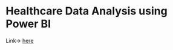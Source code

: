 # Healthcare Data Analysis using Power BI

Link-> [here](https://app.powerbi.com/view?r=eyJrIjoiNGZhOTllZWMtZDk1NS00Y2RiLTk1ZDktYzBhYzA4Y2IxNjRiIiwidCI6IjhjMTI4NjJkLWZjYWYtNGEwNi05M2FjLTk0Yjk3YjVjZWQ1NSIsImMiOjEwfQ%3D%3D)
